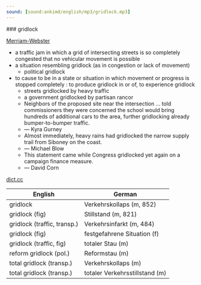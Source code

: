 ```yaml
---
sound: [sound:ankimd/english/mp3/gridlock.mp3]
---
```


\### gridlock

[Merriam-Webster](https://www.merriam-webster.com/dictionary/gridlock)

- a traffic jam in which a grid of intersecting streets is so completely congested that no vehicular movement is possible
- a situation resembling gridlock (as in congestion or lack of movement)
    - political gridlock
- to cause to be in a state or situation in which movement or progress is stopped completely : to produce gridlock in or of, to experience gridlock
    - streets gridlocked by heavy traffic
    - a government gridlocked by partisan rancor
    - Neighbors of the proposed site near the intersection … told commissioners they were concerned the school would bring hundreds of additional cars to the area, further gridlocking already bumper-to-bumper traffic.
    - — Kyra Gurney
    - Almost immediately, heavy rains had gridlocked the narrow supply trail from Siboney on the coast.
    - — Michael Blow
    - This statement came while Congress gridlocked yet again on a campaign finance measure.
    - — David Corn

[dict.cc](https://www.dict.cc/gridlock)

| English        | German       |
| -------------- | ------------ |
| gridlock | Verkehrskollaps (m, 852) |
| gridlock (fig) | Stillstand (m, 821) |
| gridlock (traffic, transp.) | Verkehrsinfarkt (m, 484) |
| gridlock (fig) | festgefahrene Situation (f) |
| gridlock (traffic, fig) | totaler Stau (m) |
| reform gridlock (pol.) | Reformstau (m) |
| total gridlock (transp.) | Verkehrskollaps (m) |
| total gridlock (transp.) | totaler Verkehrsstillstand (m) |
